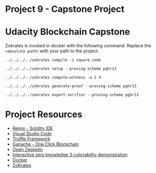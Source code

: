 # Project 9 - Capstone Project

# Udacity Blockchain Capstone

Zokrates is invoked in docker with the following command. Replace the ```<absolute path>``` with your path to the project.

```
../../../../zokrates compile -i square.code
```

```
../../../../zokrates setup --proving-scheme pghr13
```

```
../../../../zokrates compute-witness -a 2 4
```

```
../../../../zokrates generate-proof --proving-scheme pghr13
```

```
../../../../zokrates export-verifier --proving-scheme pghr13
```

# Project Resources

* [Remix - Solidity IDE](https://remix.ethereum.org/)
* [Visual Studio Code](https://code.visualstudio.com/)
* [Truffle Framework](https://truffleframework.com/)
* [Ganache - One Click Blockchain](https://truffleframework.com/ganache)
* [Open Zeppelin ](https://openzeppelin.org/)
* [Interactive zero knowledge 3-colorability demonstration](http://web.mit.edu/~ezyang/Public/graph/svg.html)
* [Docker](https://docs.docker.com/install/)
* [ZoKrates](https://github.com/Zokrates/ZoKrates)
